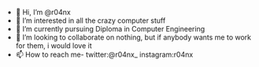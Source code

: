 - 👋 Hi, I’m @r04nx
- 👀 I’m interested in all the crazy computer stuff
- 🌱 I’m currently pursuing Diploma in Computer Engineering
- 💞️ I’m looking to collaborate on nothing, but if anybody wants me to work for them, i would love it
- 📫 How to reach me- twitter:@r04nx_ instagram:r04nx

<!---
r04nx/r04nx is a ✨ special ✨ repository because its `README.md` (this file) appears on your GitHub profile.
You can click the Preview link to take a look at your changes.
--->
